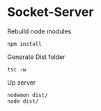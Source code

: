 # Socket-Server

Rebuild node modules
```
npm install
```

Generate Dist folder
```
tsc -w
```

Up server 
```
nodemon dist/ 
node dist/
```